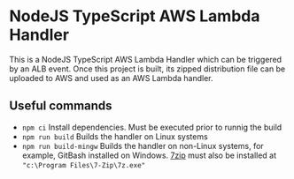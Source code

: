 # NodeJS TypeScript AWS Lambda Handler

This is a NodeJS TypeScript AWS Lambda Handler which can be triggered by an ALB event. Once this project is built, its zipped distribution file can be uploaded to AWS and used as an AWS Lambda handler.

## Useful commands

- `npm ci` Install dependencies. Must be executed prior to runnig the build
- `npm run build` Builds the handler on Linux systems
- `npm run build-mingw` Builds the handler on non-Linux systems, for example, GitBash installed on Windows. [7zip](https://www.7-zip.org/) must also be installed at `"c:\Program Files\7-Zip\7z.exe"`
